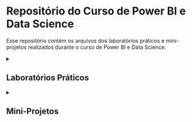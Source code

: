 # Repositório do Curso de Power BI e Data Science

Esse repositório contém os arquivos dos laboratórios práticos e mini-projetos realizados durante o curso de Power BI e Data Science.

<details>
<summary><h2>Laboratórios Práticos</h2></summary>

<details>
<summary><h3> Introdução ao Power BI</h3></summary>
Nesse laboratório prático, foi realizada uma introdução ao Power BI, aprendendo os conceitos básicos e os principais recursos da ferramenta.

<a href="https://github.com/Matheus-Estevao/PowerBi-Data-Science-Academy/tree/main/Cap02" target="_blank"><img src="./assets/Incone-diretorio-20.png" alt="Nome da Imagem"></a>

Habilidades Aprendidas

- Carregar a fonte de dados no Power BI;
- Utilizar cartões de métricas para exibir informações importantes;
- Criar gráficos de pizza para representar a distribuição de vendas por região;
- Criar gráficos de barras empilhadas e horizontais para visualizar as vendas por categoria e país;
- Utilizar um mapa mundial para exibir as vendas por país;
- Aplicar filtros e segmentações de dados para analisar as vendas de forma mais detalhada;
- Formatar o relatório, adicionando títulos, imagens e estilos para deixá-lo mais atrativo.

</details>

<details>
<summary><h3> Tratamento e Modelagem de Dados</h3></summary>

Nesse laboratório prático, foi abordado o tratamento e modelagem de dados no Power BI, com foco em boas práticas de preparação de dados para análises.

<a href="https://github.com/Matheus-Estevao/PowerBi-Data-Science-Academy/tree/main/Cap03" target="_blank"><img src="./assets/Incone-diretorio-20.png" alt="Nome da Imagem"></a>

Habilidades Aprendidas:

- Identificar e tratar dados faltantes;
- Utilizar ferramentas de transformação de dados;
- Utilizar técnicas de modelagem de dados.

</details>

<details>
<summary><h3> Análise e Visualização de Dados</h3></summary>

Nesse laboratório prático, foram aplicadas técnicas de análise e visualização de dados para responder questões específicas de negócios.

<a href="https://github.com/Matheus-Estevao/PowerBi-Data-Science-Academy/tree/main/Cap02" target="_blank"><img src="./assets/Incone-diretorio-20.png" alt="Nome da Imagem"></a>

Habilidades Aprendidas:

- Criar gráficos e visualizações avançadas;
- Realizar análises de tendência, correlação e regressão;
- Utilizar ferramentas de filtragem e slicer.

</details>
  
<details>
<summary><h3> Criação de Dashboards</h3></summary>

Nesse laboratório prático, foi criado um dashboard interativo e dinâmico para apresentação de análises e insights.

<a href="https://github.com/Matheus-Estevao/PowerBi-Data-Science-Academy/tree/main/Cap02" target="_blank"><img src="./assets/Incone-diretorio-20.png" alt="Nome da Imagem"></a>

Habilidades Aprendidas:

- Utilizar os principais recursos de design do Power BI;
- Criar um dashboard interativo;
- Configurar parâmetros e slicers para permitir interação.

</details>

<details>
<summary><h3> Visualização de Dados Geográficos</h3></summary>

Nesse laboratório prático, foi explorada a visualização de dados geográficos no Power BI, utilizando mapas interativos.

<a href="https://github.com/Matheus-Estevao/PowerBi-Data-Science-Academy/tree/main/Cap02" target="_blank"><img src="./assets/Incone-diretorio-20.png" alt="Nome da Imagem"></a>

Habilidades Aprendidas:

- Importar dados geográficos;
- Utilizar a visualização de mapas;
- Realizar análises espaciais.

 </details> 
  
<details>
<summary><h3> Criação de Relatórios para Publicação</h3></summary>

Nesse laboratório prático, foram abordados conceitos e práticas de criação de relatórios para publicação em plataformas web e dispositivos móveis.

<a href="https://github.com/Matheus-Estevao/PowerBi-Data-Science-Academy/tree/main/Cap02" target="_blank"><img src="./assets/Incone-diretorio-20.png" alt="Nome da Imagem"></a>

Habilidades Aprendidas:

- Utilizar os principais recursos de design para criação de relatórios;
- Configurar a otimização de visualizações para diferentes dispositivos;
- Publicar um relatório na web.

 </details>   
 </details>
 
<details>
<summary><h2>Mini-Projetos</h2></summary>

<details>
<summary><h3>Mini-Projeto 1: Análise de Vendas</h3></summary>

Nesse mini-projeto, foi realizado uma análise de vendas de uma loja de varejo, buscando identificar padrões e insights para otimização de estratégias de venda.

<a href="https://github.com/Matheus-Estevao/PowerBi-Data-Science-Academy/tree/main/Cap02" target="_blank"><img src="./assets/Incone-diretorio-20.png" alt="Nome da Imagem"></a>

Habilidades Aprendidas:

- Utilizar técnicas de tratamento de dados para preparação dos dados;
- Utilizar ferramentas de análise exploratória de dados;
- Criar visualizações avançadas para apresentação de resultados.

</details>

<details>
<summary><h3>Mini-Projeto 2: Análise de Redes Sociais</h3></summary>

Nesse mini-projeto,

<a href="https://github.com/Matheus-Estevao/PowerBi-Data-Science-Academy/tree/main/Cap02" target="_blank"><img src="./assets/Incone-diretorio-20.png" alt="Nome da Imagem"></a>

</details> 
</details>
